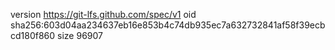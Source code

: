 version https://git-lfs.github.com/spec/v1
oid sha256:603d04aa234637eb16e853b4c74db935ec7a632732841af58f39ecbcd180f860
size 96907
